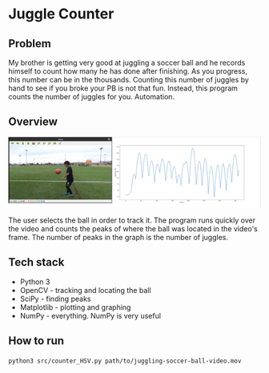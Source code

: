 # Juggle Counter

## Problem

My brother is getting very good at juggling a soccer ball and he records himself to count how many he has done after finishing. As you progress, this number can be in the thousands. Counting this number of juggles by hand to see if you broke your PB is not that fun. Instead, this program counts the number of juggles for you. Automation.

## Overview

![side](docs/side-by-side.png)

The user selects the ball in order to track it. The program runs quickly over the video and counts the peaks of where the ball was located in the video's frame. The number of peaks in the graph is the number of juggles.

## Tech stack

- Python 3
- OpenCV - tracking and locating the ball
- SciPy - finding peaks
- Matplotlib - plotting and graphing
- NumPy - everything. NumPy is very useful

## How to run

`python3 src/counter_HSV.py path/to/juggling-soccer-ball-video.mov`